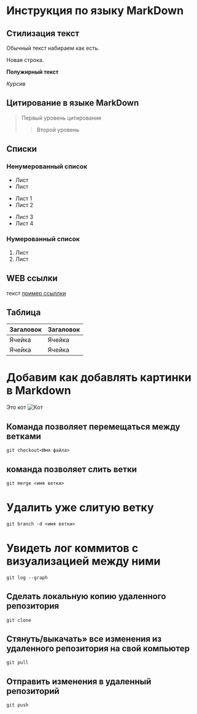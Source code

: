 # Инструкция по языку MarkDown

## Стилизация текст
Обычный текст набираем как есть.

Новая строка.

**Полужирный текст**

*Курсив*

## Цитирование в языке MarkDown
> Первый уровень цитирования
>> Второй уровень
## Списки
### Ненумерованный список
* Лист
* Лист
+ Лист 1
+ Лист 2
- Лист 3
- Лист 4

### Нумерованный список
1. Лист
2. Лист

## WEB ссылки
текст [пример ссыллки](http.example.com "Всплывающая подсказка")

## Таблица

| Загаловок | Загаловок |
|-----------|-----------|
| Ячейка    | Ячейка    |
| Ячейка    | Ячейка    |

# Добавим как добавлять картинки в Markdown
Это кот
![Кот](kot.jpg)

## Команда позволяет перемещаться между ветками
``````
git checkout<Имя файла>
``````
##  команда позволяет слить ветки
``````
git merge <имя ветки>
``````
# Удалить уже слитую ветку

``````
git branch -d <имя ветки>
``````

# Увидеть лог коммитов с визуализацией между ними
``````
git log --graph
``````

## Cделать локальную копию удаленного репозитория
``````
git clone
``````
## Cтянуть/выкачать» все изменения из удаленного репозитория на свой компьютер
``````
git pull
``````
## Отправить изменения в удаленный репозиторий
``````
git push
``````